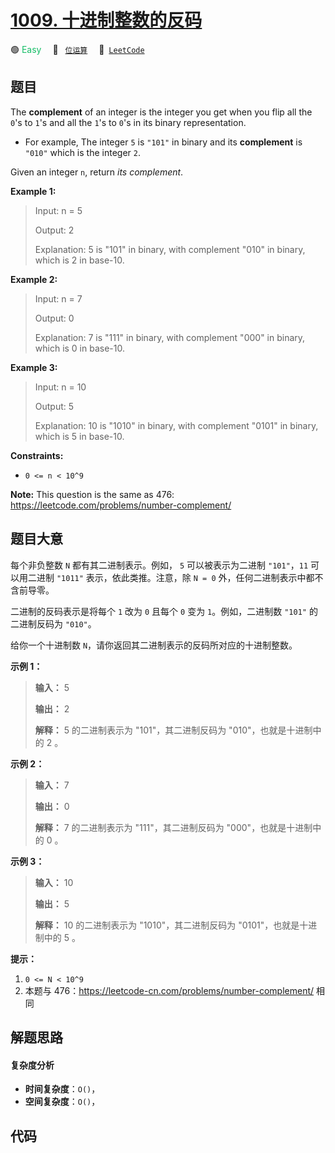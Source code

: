 # [1009. 十进制整数的反码](https://leetcode.com/problems/complement-of-base-10-integer)

🟢 <font color=#15bd66>Easy</font>&emsp; 🔖&ensp; [`位运算`](/outline/tag/bit-manipulation.md)&emsp; 🔗&ensp;[`LeetCode`](https://leetcode.com/problems/complement-of-base-10-integer)

## 题目

The **complement** of an integer is the integer you get when you flip all the
`0`'s to `1`'s and all the `1`'s to `0`'s in its binary representation.

  * For example, The integer `5` is `"101"` in binary and its **complement** is `"010"` which is the integer `2`.

Given an integer `n`, return _its complement_.



**Example 1:**

> Input: n = 5
> 
> Output: 2
> 
> Explanation: 5 is "101" in binary, with complement "010" in binary, which is 2 in base-10.

**Example 2:**

> Input: n = 7
> 
> Output: 0
> 
> Explanation: 7 is "111" in binary, with complement "000" in binary, which is 0 in base-10.

**Example 3:**

> Input: n = 10
> 
> Output: 5
> 
> Explanation: 10 is "1010" in binary, with complement "0101" in binary, which is 5 in base-10.

**Constraints:**

  * `0 <= n < 10^9`



**Note:** This question is the same as 476:
<https://leetcode.com/problems/number-complement/>


## 题目大意

每个非负整数 `N` 都有其二进制表示。例如， `5` 可以被表示为二进制 `"101"`，`11` 可以用二进制 `"1011"`
表示，依此类推。注意，除 `N = 0` 外，任何二进制表示中都不含前导零。

二进制的反码表示是将每个 `1` 改为 `0` 且每个 `0` 变为 `1`。例如，二进制数 `"101"` 的二进制反码为 `"010"`。

给你一个十进制数 `N`，请你返回其二进制表示的反码所对应的十进制整数。



**示例 1：**

> 
> 
> 
> 
> 
> **输入：** 5
> 
> **输出：** 2
> 
> **解释：** 5 的二进制表示为 "101"，其二进制反码为 "010"，也就是十进制中的 2 。
> 
> 

**示例 2：**

> 
> 
> 
> 
> 
> **输入：** 7
> 
> **输出：** 0
> 
> **解释：** 7 的二进制表示为 "111"，其二进制反码为 "000"，也就是十进制中的 0 。
> 
> 

**示例 3：**

> 
> 
> 
> 
> 
> **输入：** 10
> 
> **输出：** 5
> 
> **解释：** 10 的二进制表示为 "1010"，其二进制反码为 "0101"，也就是十进制中的 5 。
> 
> 



**提示：**

  1. `0 <= N < 10^9`
  2. 本题与 476：<https://leetcode-cn.com/problems/number-complement/> 相同


## 解题思路

#### 复杂度分析

- **时间复杂度**：`O()`，
- **空间复杂度**：`O()`，

## 代码

```javascript

```